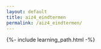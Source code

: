 ```yaml
---
layout: default
title: aiz4_eindtermen
permalink: /aiz4_eindtermen/
---
```


{%- include learning_path.html -%}
